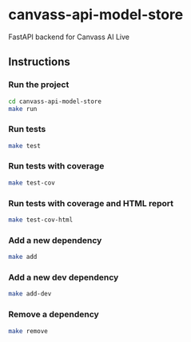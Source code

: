 # canvass-api-model-store
FastAPI backend for Canvass AI Live

## Instructions
### Run the project
```bash
cd canvass-api-model-store
make run
```
### Run tests
```bash
make test
```
### Run tests with coverage
```bash
make test-cov
```
### Run tests with coverage and HTML report
```bash
make test-cov-html
```

### Add a new dependency
```bash
make add
```

### Add a new dev dependency
```bash
make add-dev
```

### Remove a dependency
```bash
make remove
```

